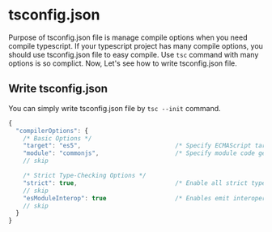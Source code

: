 tsconfig.json
===
Purpose of tsconfig.json file is manage compile options when you need compile typescript. If your typescript project has many compile options, you should use tsconfig.json file to easy compile. Use `tsc` command with many options is so complict. Now, Let's see how to write tsconfig.json file.

Write tsconfig.json
---
You can simply write tsconfig.json file by `tsc --init` command.
```javascript
{
  "compilerOptions": {
    /* Basic Options */
    "target": "es5",                          /* Specify ECMAScript target version: 'ES3' (default), 'ES5', 'ES2015', 'ES2016', 'ES2017','ES2018' or 'ESNEXT'. */
    "module": "commonjs",                     /* Specify module code generation: 'none', 'commonjs', 'amd', 'system', 'umd', 'es2015', or 'ESNext'. */
    // skip

    /* Strict Type-Checking Options */
    "strict": true,                           /* Enable all strict type-checking options. */
    // skip
    "esModuleInterop": true                   /* Enables emit interoperability between CommonJS and ES Modules via creation of namespace objects for all imports. Implies 'allowSyntheticDefaultImports'. */
    // skip
  }
}
```
